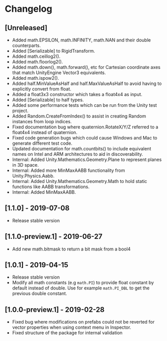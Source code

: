 # Changelog

## [Unreleased]
- Added math.EPSILON, math.INFINITY, math.NAN and their double counterparts.
- Added [Serializable] to RigidTransform.
- Added math.ceillog2().
- Added math.floorlog2().
- Added math.down(), math.forward(), etc for Cartesian coordinate axes that match UnityEngine Vector3 equivalents.
- Added math.ispow2().
- Added half.MinValueAsHalf and half.MaxValueAsHalf to avoid having to explicitly convert from float.
- Added a float3x3 constructor which takes a float4x4 as input.
- Added [Serializable] to half types.
- Added some performance tests which can be run from the Unity test project.
- Added Random.CreateFromIndex() to assist in creating Random instances from loop indices.
- Fixed documentation bug where quaternion.RotateX/Y/Z referred to a float4x4 instead of quaternion.
- Fixed code generation bugs which could cause Windows and Mac to generate different test code.
- Updated documentation for math.countbits() to include equivalent names on Intel and ARM architectures to aid in discoverability.
- Internal: Added Unity.Mathematics.Geometry.Plane to represent planes in 3D space.
- Internal: Added more MinMaxAABB functionality from Unity.Physics.Aabb.
- Internal: Added Unity.Mathematics.Geometry.Math to hold static functions like AABB transformations.
- Internal: Added MinMaxAABB.

## [1.1.0] - 2019-07-08

- Release stable version

## [1.1.0-preview.1] - 2019-06-27

- Add new math.bitmask to return a bit mask from a bool4

## [1.0.1] - 2019-04-15

- Release stable version
- Modify all math constants (e.g `math.PI`) to provide float constant by default instead of double. Use for example `math.PI_DBL` to get the previous double constant.

## [1.0.0-preview.1] - 2019-02-28

- Fixed bug where modifications on prefabs could not be reverted for vector properties when using context menu in Inspector.
- Fixed structure of the package for internal validation
